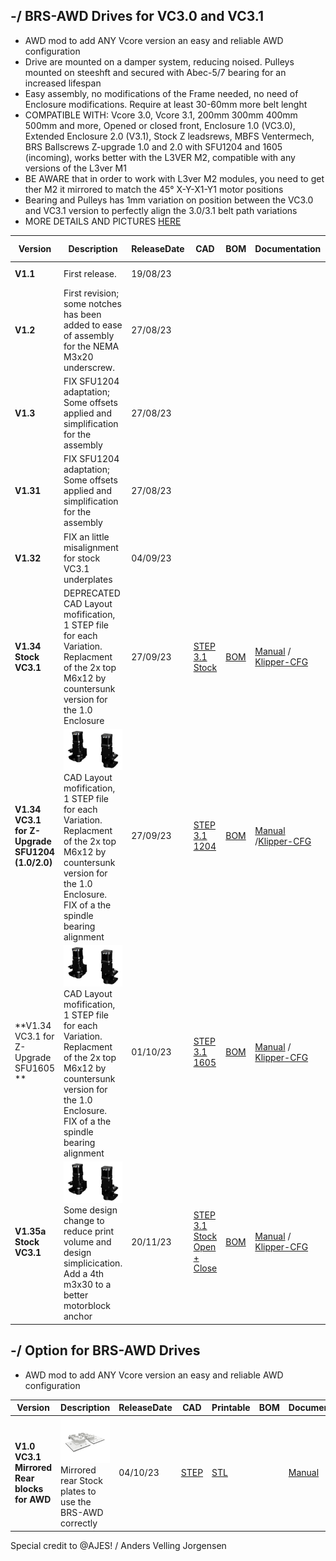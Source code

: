 ## -/ BRS-AWD Drives for VC3.0 and VC3.1

- AWD mod to add ANY Vcore version an easy and reliable AWD configuration
- Drive are mounted on a damper system, reducing noised. Pulleys mounted on steeshft and secured with Abec-5/7 bearing for an increased lifespan
- Easy assembly, no modifications of the Frame needed, no need of Enclosure modifications. Require at least 30-60mm more belt lenght
- COMPATIBLE WITH: Vcore 3.0, Vcore 3.1, 200mm 300mm 400mm 500mm and more, Opened or closed front, Enclosure 1.0 (VC3.0), Extended Enclosure 2.0 (V3.1), Stock Z leadsrews, MBFS Ventermech, BRS Ballscrews Z-upgrade 1.0 and 2.0 with SFU1204 and 1605 (incoming), works better with the L3VER M2, compatible with any versions of the L3ver M1
- BE AWARE that in order to work with L3ver M2 modules, you need to get ther M2 it mirrored to match the 45° X-Y-X1-Y1 motor positions
- Bearing and Pulleys has 1mm variation on position between the VC3.0 and VC3.1 version to perfectly align the 3.0/3.1 belt path variations
- MORE DETAILS AND PICTURES [HERE](https://store.brs-engineering.com/products/brs-awd-drive-1-1)

Version|Description|ReleaseDate|CAD|BOM|Documentation|Printable-STL|License|Order
-------------|-----------|-----------|------------|------------|------------|------------|-----------|-----------
**V1.1**|First release. |19/08/23||||||![alt text](/image/license.png)|
**V1.2**|First revision; some notches has been added to ease of assembly for the NEMA M3x20 underscrew. |27/08/23|||||![alt text](/image/license.png)|
**V1.3**|FIX SFU1204 adaptation; Some offsets applied and simplification for the assembly |27/08/23|||||![alt text](/image/license.png)|
**V1.31**|FIX SFU1204 adaptation; Some offsets applied and simplification for the assembly |27/08/23|||||![alt text](/image/license.png)|
**V1.32**| FIX an little misalignment for stock VC3.1 underplates |04/09/23||||||
**V1.34 Stock VC3.1**| DEPRECATED <br> CAD Layout mofification, 1 STEP file for each Variation. Replacment of the 2x top M6x12 by countersunk version for the 1.0 Enclosure |27/09/23|[STEP 3.1 Stock](cad/BRS-AWD-Drive-31-Stock_.step)|[BOM](https://github.com/FlorentBroise/BRS-Printers-Mod/blob/main/bom/BOM-AWD1.pdf)|[Manual](manuals/BRS-AWD-Drive-V135a.pdf) / [Klipper-CFG](https://github.com/FlorentBroise/BRS-Printers-Mod/tree/main/manuals/KlipperconfAWD.cfg)| [STL Files](https://www.printables.com/model/557508-brs-awd-drive-v134-for-vcore-3031)|![alt text](/image/license.png)|[SHOP](https://store.brs-engineering.com/products/brs-awd-drive-1-1)
**V1.34 VC3.1 for Z-Upgrade SFU1204 (1.0/2.0)**|![alt text](/image/and.PNG)<br> CAD Layout mofification, 1 STEP file for each Variation. Replacment of the 2x top M6x12 by countersunk version for the 1.0 Enclosure. FIX of a the spindle bearing alignment |27/09/23|[STEP 3.1 1204](cad/BRS-AWD-DRIVES-31-SFU1204.zip)|[BOM](https://github.com/FlorentBroise/BRS-Printers-Mod/blob/main/bom/BOM-AWD1.pdf)|[Manual](manuals/BRS-AWD-Drive-V135a.pdf) /[Klipper-CFG](https://github.com/FlorentBroise/BRS-Printers-Mod/tree/main/manuals/KlipperconfAWD.cfg)|[STL Files](https://www.printables.com/model/557508-brs-awd-drive-v134-for-vcore-3031) |![alt text](/image/license.png)|[SHOP](https://store.brs-engineering.com/products/brs-awd-drive-1-1)
**V1.34 VC3.1 for Z-Upgrade SFU1605 **|![alt text](/image/and.PNG)<br> CAD Layout mofification, 1 STEP file for each Variation. Replacment of the 2x top M6x12 by countersunk version for the 1.0 Enclosure. FIX of a the spindle bearing alignment |01/10/23|[STEP 3.1 1605](cad/BRS-AWD-Drive-31-SFU16051.33.zip)|[BOM](https://github.com/FlorentBroise/BRS-Printers-Mod/blob/main/bom/BOM-AWD1.pdf)|[Manual](manuals/BRS-AWD-Drive-V135a.pdf) / [Klipper-CFG](https://github.com/FlorentBroise/BRS-Printers-Mod/tree/main/manuals/KlipperconfAWD.cfg)|[STL Files](https://www.printables.com/model/557508-brs-awd-drive-v134-for-vcore-3031) |![alt text](/image/license.png)|[SHOP](https://store.brs-engineering.com/products/brs-awd-drive-1-1)
**V1.35a Stock VC3.1**|![alt text](/image/and.PNG)<br> Some design change to reduce print volume and design simplicication. Add a 4th m3x30 to a better motorblock anchor |20/11/23|[STEP 3.1 Stock Open + Close](cad/BRS-AWD-Drive-31-Stock-135a.zip)|[BOM](https://github.com/FlorentBroise/BRS-Printers-Mod/blob/main/bom/BOM-AWD1.pdf)|[Manual](manuals/BRS-AWD-Drive-V135a.pdf) / [Klipper-CFG](https://github.com/FlorentBroise/BRS-Printers-Mod/tree/main/manuals/KlipperconfAWD.cfg)| [STL Files](https://www.printables.com/model/557508-brs-awd-drive-v135a-for-vcore-3031)|![alt text](/image/license.png)|[SHOP](https://store.brs-engineering.com/products/brs-awd-drive-1-1)



## -/ Option for BRS-AWD Drives
- AWD mod to add ANY Vcore version an easy and reliable AWD configuration

Version|Description|ReleaseDate|CAD|Printable|BOM|Documentation|License|Order
-------------|-----------|-----------|-----------|------------|------------|------------|-----------|-----------
**V1.0 VC3.1 Mirrored Rear blocks for AWD**|![alt text](/image/stock-awd.png)<br>Mirrored rear Stock plates to use the BRS-AWD correctly |04/10/23|[STEP](cad/BRS-AWD-stock.step)| [STL](https://www.printables.com/model/616219-vcore-31-stock-rear-block-mirrored/files)||[Manual](manuals/BRS-AWD-Drive-v132.pdf) ||[SHOP](https://store.brs-engineering.com/products/brs-awd-drive-1-1)


Special credit to @AJES! / Anders Velling Jorgensen
